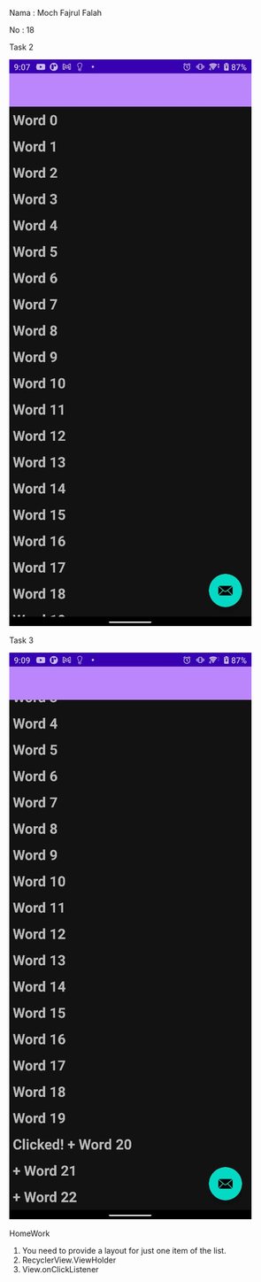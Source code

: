 Nama    : Moch Fajrul Falah

No      : 18 


Task 2

![Screenshot](images/1.jpeg)



Task 3

![Screenshot](images/2.jpeg)



HomeWork

1. You need to provide a layout for just one item of the list.
2. RecyclerView.ViewHolder
3. View.onClickListener
